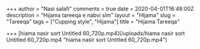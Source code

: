 +++
author = "Nasi salafi"
comments = true
date = 2020-04-01T16:48:00Z
description = "Hijama tareeqa e nabvi slm"
layout = "HIjama"
slug = "Tareeqa"
tags = ["Cupping style", "Hijama"]
title = "Hijama Tareeqa"

+++
[hiama nasir sort Untitled 60_720p.mp4](/uploads/hiama nasir sort Untitled 60_720p.mp4 "hiama nasir sort Untitled 60_720p.mp4")